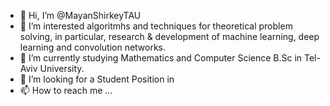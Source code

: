 - 👋 Hi, I’m @MayanShirkeyTAU
- 👀 I’m interested algoritmhs and techniques for theoretical problem solving, in particular, research & development of machine learning, deep learning and convolution networks.
- 🌱 I’m currently studying Mathematics and Computer Science B.Sc in Tel-Aviv University.
- 💞️ I’m looking for a Student Position in 
- 📫 How to reach me ...

<!---
MayanShirkeyTAU/MayanShirkeyTAU is a ✨ special ✨ repository because its `README.md` (this file) appears on your GitHub profile.
You can click the Preview link to take a look at your changes.
--->
